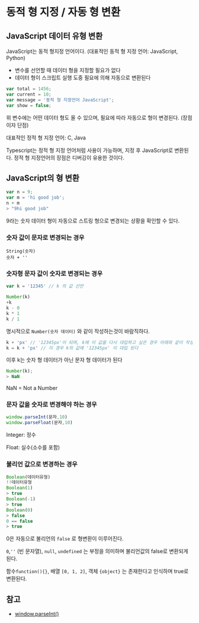 # 동적 형 지정 / 자동 형 변환

## JavaScript 데이터 유형 변환

JavaScript는 동적 형지정 언어이다. (대표적인 동적 형 지정 언어: JavaScript, Python)

* 변수를 선언할 때 데이터 형을 지정할 필요가 없다
* 데이터 형이 스크립트 실행 도중 필요에 의해 자동으로 변환된다

```js
var total = 1456;
var current = 10;
var message = '동적 형 지정언어 JavaScript';
var show = false;
```

위 변수에는 어떤 데이터 형도 올 수 있으며, 필요에 따라 자동으로 형이 변경된다. (장점이자 단점)

대표적인 정적 형 지정 언어: C, Java

Typescript는 정적 형 지정 언어처럼 사용이 가능하며, 지정 후 JavaScript로 변환된다. 정적 형 지정언어의 장점은 디버깅이 유용한 것이다.

## JavaScript의 형 변환

```js
var n = 9;
var m = 'hi good job';
n + m
> "9hi good job"
```

9라는 숫자 데이터 형이 자동으로 스트링 형으로 변경되는 상황을 확인할 수 있다.

### 숫자 값이 문자로 변경되는 경우

```Js
String(숫자)
숫자 + ''
```

### 숫자형 문자 값이 숫자로 변경되는 경우

```js
var k = '12345' // k 의 값 선언

Number(k)
+k
k - 0
k * 1
k / 1
```

명시적으로 `Number(숫자 데이터)` 와 같이 작성하는것이 바람직하다.

```js
k + 'px' // '12345px'이 되며, k에 이 값을 다시 대입하고 싶은 경우 아래와 같이 작성한다
k = k + 'px' // 이 경우 k의 값에 '12345px' 이 대입 된다
```

이후 k는 숫자 형 데이터가 아닌 문자 형 데이터가 된다

```js
Number(k);
> NaN
```

NaN = Not a Number

### 문자 값을 숫자로 변경해야 하는 경우

```js
window.parseInt(문자,10)
window.parseFloat(문자,10)
```

Integer: 정수

Float: 실수(소수를 포함)

### 불리언 값으로 변경하는 경우

```js
Boolean(데이터유형)
!!데이터유형
Boolean(1)
> true
Boolean(-1)
> true
Boolean(0)
> false
0 == false
> true
```

0은 자동으로 불리언의 `false` 로 형변환이 이루어진다.

`0`,`''` (빈 문자열), `null`, `undefined` 는 부정을 의미하며 불리언값의 false로 변환되게 된다.

함수`function(){}`, 배열 `[0, 1, 2]`, 객체 `{object}` 는 존재한다고 인식하며 true로 변환된다.

## 참고

- [window.parseInt()](https://developer.mozilla.org/ko/docs/Web/JavaScript/Reference/Global_Objects/parseInt)